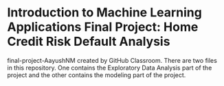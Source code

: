 # Introduction to Machine Learning Applications Final Project: Home Credit Risk Default Analysis
final-project-AayushNM created by GitHub Classroom.
There are two files in this repository. One contains the Exploratory Data Analysis part of the project and the other contains the modeling part of the project.
